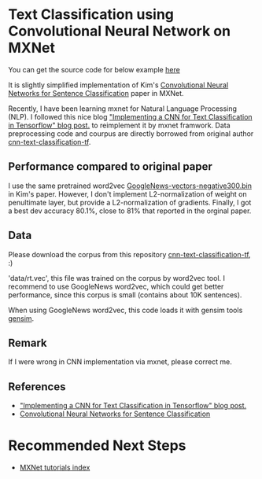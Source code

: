 # Text Classification using Convolutional Neural Network on MXNet

You can get the source code for below example [here](https://github.com/dmlc/mxnet/tree/master/example/cnn_text_classification)

It is slightly simplified implementation of Kim's [Convolutional Neural Networks for Sentence Classification](http://arxiv.org/abs/1408.5882) paper in MXNet.

Recently, I have been learning mxnet for Natural Language Processing (NLP). I followed this nice blog ["Implementing a CNN for Text Classification in Tensorflow" blog post.](http://www.wildml.com/2015/12/implementing-a-cnn-for-text-classification-in-tensorflow/) to reimplement it by mxnet framwork.
Data preprocessing code and courpus are directly borrowed from original author [cnn-text-classification-tf](https://github.com/dennybritz/cnn-text-classification-tf).

## Performance compared to original paper
I use the same pretrained word2vec [GoogleNews-vectors-negative300.bin](https://drive.google.com/file/d/0B7XkCwpI5KDYNlNUTTlSS21pQmM/edit?usp=sharing) in Kim's paper. However, I don't implement L2-normalization of weight on penultimate layer, but provide a L2-normalization of gradients.
Finally, I got a best dev accuracy 80.1%, close to 81% that reported in the orginal paper.

## Data
Please download the corpus from this repository [cnn-text-classification-tf](https://github.com/dennybritz/cnn-text-classification-tf), :)

'data/rt.vec', this file was trained on the corpus by word2vec tool. I recommend to use GoogleNews word2vec, which could get better performance, since
this corpus is small (contains about 10K sentences).

When using GoogleNews word2vec, this code loads it with gensim tools [gensim](https://github.com/piskvorky/gensim/tree/develop/gensim/models).

## Remark
If I were wrong in CNN implementation via mxnet, please correct me.

## References
- ["Implementing a CNN for Text Classification in Tensorflow" blog post.](http://www.wildml.com/2015/12/implementing-a-cnn-for-text-classification-in-tensorflow/)
- [Convolutional Neural Networks for Sentence Classification](http://arxiv.org/abs/1408.5882)

# Recommended Next Steps
* [MXNet tutorials index](http://mxnet.io/tutorials/index.html)